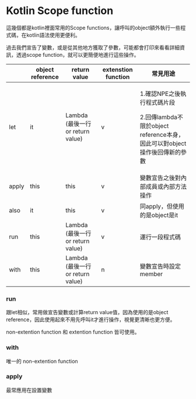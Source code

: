 # Kotlin Scope function

這幾個都是kotlin裡面常用的Scope functions，讓呼叫的object額外執行一些程式碼，在kotlin語法使用更便利。

過去我們宣告了變數，或是從其他地方獲取了參數，可能都會打印來看看詳細資訊，透過scope function，就可以更簡便地進行這些操作。

|       | object reference | return value                  | extenstion function | 常見用途                                                                               |
| ----- | ---------------- | ----------------------------- | ------------------- | ---------------------------------------------------------------------------------- |
| let   | it               | Lambda (最後一行 or return value) | v                   | <p>1.確認NPE之後執行程式碼片段</p><p>2.回傳lambda不限於object reference本身，因此可以對object操作後回傳新的參數</p> |
| apply | this             | this                          | v                   | 變數宣告之後對內部成員或內部方法操作                                                                 |
| also  | it               | this                          | v                   | 同apply，但使用的是object是it                                                              |
| run   | this             | Lambda (最後一行 or return value) | v                   | 運行一段程式碼                                                                            |
| with  | this             | Lambda (最後一行 or return value) | n                   | 變數宣告時設定member                                                                      |



### run

跟let相似，常用做宣告變數或計算return value值，因為使用的是object reference，因此使用起來不用先呼叫it才進行操作，視覺更清晰也更方便。

non-extention function 和 extention function 皆可使用。



### with

唯一的 non-extention function



### apply

最常應用在設置變數



